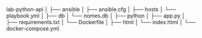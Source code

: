 lab-python-api
│
├── ansible
│   ├── ansible.cfg
│   ├── hosts
│   └── playbook.yml
│
├── db
│   └── nomes.db
│
├── python
│   ├── app.py
│   ├── requirements.txt
│   └── Dockerfile
│
├── html
│   └── index.html
│
└── docker-compose.yml